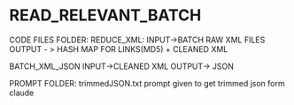 # READ_RELEVANT_BATCH
CODE FILES FOLDER:
REDUCE_XML:
INPUT->BATCH RAW XML FILES
OUTPUT - > HASH MAP FOR LINKS(MD5) + CLEANED XML

BATCH_XML_JSON
INPUT->CLEANED XML
OUTPUT-> JSON

PROMPT FOLDER:
trimmedJSON.txt prompt given to get trimmed json form claude
